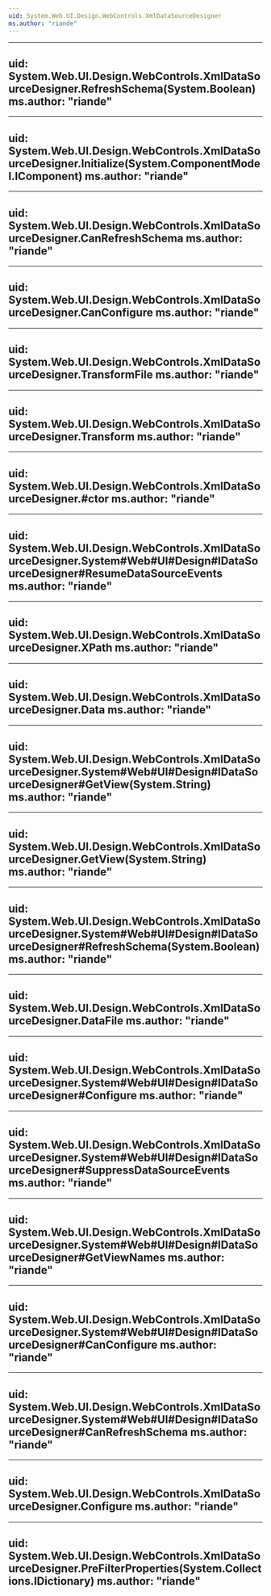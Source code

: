 ```yaml
---
uid: System.Web.UI.Design.WebControls.XmlDataSourceDesigner
ms.author: "riande"
---
```


---
uid: System.Web.UI.Design.WebControls.XmlDataSourceDesigner.RefreshSchema(System.Boolean)
ms.author: "riande"
---

---
uid: System.Web.UI.Design.WebControls.XmlDataSourceDesigner.Initialize(System.ComponentModel.IComponent)
ms.author: "riande"
---

---
uid: System.Web.UI.Design.WebControls.XmlDataSourceDesigner.CanRefreshSchema
ms.author: "riande"
---

---
uid: System.Web.UI.Design.WebControls.XmlDataSourceDesigner.CanConfigure
ms.author: "riande"
---

---
uid: System.Web.UI.Design.WebControls.XmlDataSourceDesigner.TransformFile
ms.author: "riande"
---

---
uid: System.Web.UI.Design.WebControls.XmlDataSourceDesigner.Transform
ms.author: "riande"
---

---
uid: System.Web.UI.Design.WebControls.XmlDataSourceDesigner.#ctor
ms.author: "riande"
---

---
uid: System.Web.UI.Design.WebControls.XmlDataSourceDesigner.System#Web#UI#Design#IDataSourceDesigner#ResumeDataSourceEvents
ms.author: "riande"
---

---
uid: System.Web.UI.Design.WebControls.XmlDataSourceDesigner.XPath
ms.author: "riande"
---

---
uid: System.Web.UI.Design.WebControls.XmlDataSourceDesigner.Data
ms.author: "riande"
---

---
uid: System.Web.UI.Design.WebControls.XmlDataSourceDesigner.System#Web#UI#Design#IDataSourceDesigner#GetView(System.String)
ms.author: "riande"
---

---
uid: System.Web.UI.Design.WebControls.XmlDataSourceDesigner.GetView(System.String)
ms.author: "riande"
---

---
uid: System.Web.UI.Design.WebControls.XmlDataSourceDesigner.System#Web#UI#Design#IDataSourceDesigner#RefreshSchema(System.Boolean)
ms.author: "riande"
---

---
uid: System.Web.UI.Design.WebControls.XmlDataSourceDesigner.DataFile
ms.author: "riande"
---

---
uid: System.Web.UI.Design.WebControls.XmlDataSourceDesigner.System#Web#UI#Design#IDataSourceDesigner#Configure
ms.author: "riande"
---

---
uid: System.Web.UI.Design.WebControls.XmlDataSourceDesigner.System#Web#UI#Design#IDataSourceDesigner#SuppressDataSourceEvents
ms.author: "riande"
---

---
uid: System.Web.UI.Design.WebControls.XmlDataSourceDesigner.System#Web#UI#Design#IDataSourceDesigner#GetViewNames
ms.author: "riande"
---

---
uid: System.Web.UI.Design.WebControls.XmlDataSourceDesigner.System#Web#UI#Design#IDataSourceDesigner#CanConfigure
ms.author: "riande"
---

---
uid: System.Web.UI.Design.WebControls.XmlDataSourceDesigner.System#Web#UI#Design#IDataSourceDesigner#CanRefreshSchema
ms.author: "riande"
---

---
uid: System.Web.UI.Design.WebControls.XmlDataSourceDesigner.Configure
ms.author: "riande"
---

---
uid: System.Web.UI.Design.WebControls.XmlDataSourceDesigner.PreFilterProperties(System.Collections.IDictionary)
ms.author: "riande"
---
